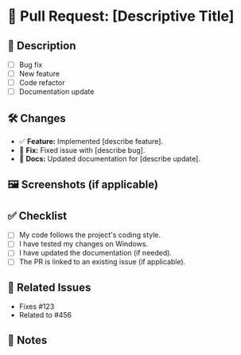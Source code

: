 # 🚀 Pull Request: [Descriptive Title]

## 📌 Description
<!-- Provide a brief description of the changes. Why are they necessary? -->
- [ ] Bug fix
- [ ] New feature
- [ ] Code refactor
- [ ] Documentation update

## 🛠 Changes
<!-- List the main changes you made -->
- ✅ **Feature:** Implemented [describe feature].
- 🐞 **Fix:** Fixed issue with [describe bug].
- 📄 **Docs:** Updated documentation for [describe update].

## 🖼 Screenshots (if applicable)
<!-- Drag and drop screenshots here -->

## ✅ Checklist
- [ ] My code follows the project's coding style.
- [ ] I have tested my changes on Windows.
- [ ] I have updated the documentation (if needed).
- [ ] The PR is linked to an existing issue (if applicable).

## 🔗 Related Issues
<!-- Link any related issues using #issue_number -->
- Fixes #123
- Related to #456

## 🙏 Notes
<!-- Add any additional notes for the reviewers -->
